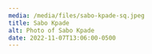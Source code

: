 ```yaml
---
media: /media/files/sabo-kpade-sq.jpeg
title: Sabo Kpade
alt: Photo of Sabo Kpade
date: 2022-11-07T13:06:00-0500
---
```

